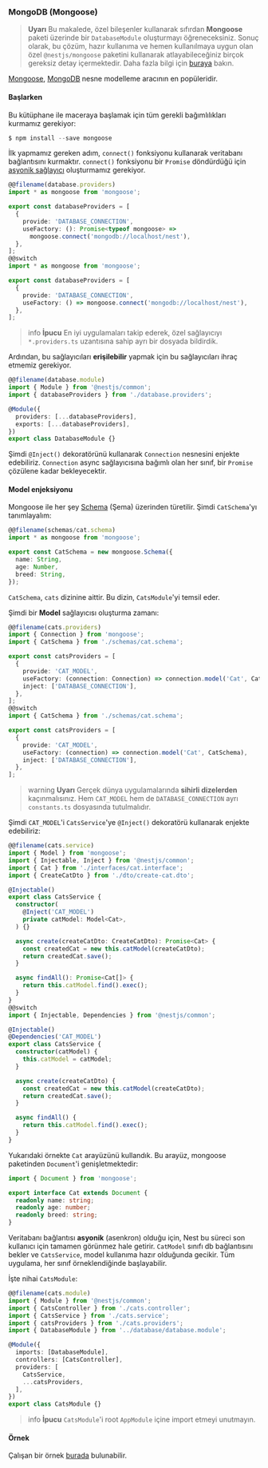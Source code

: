 ### MongoDB (Mongoose)

> **Uyarı** Bu makalede, özel bileşenler kullanarak sıfırdan **Mongoose** paketi üzerinde bir `DatabaseModule` oluşturmayı öğreneceksiniz. Sonuç olarak, bu çözüm, hazır kullanıma ve hemen kullanılmaya uygun olan özel `@nestjs/mongoose` paketini kullanarak atlayabileceğiniz birçok gereksiz detay içermektedir. Daha fazla bilgi için [buraya](/docs/techniques/mongodb) bakın.

[Mongoose](https://mongoosejs.com), [MongoDB](https://www.mongodb.org/) nesne modelleme aracının en popüleridir.

#### Başlarken

Bu kütüphane ile maceraya başlamak için tüm gerekli bağımlılıkları kurmamız gerekiyor:

```typescript
$ npm install --save mongoose
```

İlk yapmamız gereken adım, `connect()` fonksiyonu kullanarak veritabanı bağlantısını kurmaktır. `connect()` fonksiyonu bir `Promise` döndürdüğü için [asyonik sağlayıcı](/docs/fundamentals/async-components) oluşturmamız gerekiyor.

```typescript
@@filename(database.providers)
import * as mongoose from 'mongoose';

export const databaseProviders = [
  {
    provide: 'DATABASE_CONNECTION',
    useFactory: (): Promise<typeof mongoose> =>
      mongoose.connect('mongodb://localhost/nest'),
  },
];
@@switch
import * as mongoose from 'mongoose';

export const databaseProviders = [
  {
    provide: 'DATABASE_CONNECTION',
    useFactory: () => mongoose.connect('mongodb://localhost/nest'),
  },
];
```

> info **İpucu** En iyi uygulamaları takip ederek, özel sağlayıcıyı `*.providers.ts` uzantısına sahip ayrı bir dosyada bildirdik.

Ardından, bu sağlayıcıları **erişilebilir** yapmak için bu sağlayıcıları ihraç etmemiz gerekiyor.

```typescript
@@filename(database.module)
import { Module } from '@nestjs/common';
import { databaseProviders } from './database.providers';

@Module({
  providers: [...databaseProviders],
  exports: [...databaseProviders],
})
export class DatabaseModule {}
```

Şimdi `@Inject()` dekoratörünü kullanarak `Connection` nesnesini enjekte edebiliriz. `Connection` async sağlayıcısına bağımlı olan her sınıf, bir `Promise` çözülene kadar bekleyecektir.

#### Model enjeksiyonu

Mongoose ile her şey [Schema](https://mongoosejs.com/docs/guide.html) (Şema) üzerinden türetilir. Şimdi `CatSchema`'yı tanımlayalım:

```typescript
@@filename(schemas/cat.schema)
import * as mongoose from 'mongoose';

export const CatSchema = new mongoose.Schema({
  name: String,
  age: Number,
  breed: String,
});
```

`CatSchema`, `cats` dizinine aittir. Bu dizin, `CatsModule`'yi temsil eder.

Şimdi bir **Model** sağlayıcısı oluşturma zamanı:

```typescript
@@filename(cats.providers)
import { Connection } from 'mongoose';
import { CatSchema } from './schemas/cat.schema';

export const catsProviders = [
  {
    provide: 'CAT_MODEL',
    useFactory: (connection: Connection) => connection.model('Cat', CatSchema),
    inject: ['DATABASE_CONNECTION'],
  },
];
@@switch
import { CatSchema } from './schemas/cat.schema';

export const catsProviders = [
  {
    provide: 'CAT_MODEL',
    useFactory: (connection) => connection.model('Cat', CatSchema),
    inject: ['DATABASE_CONNECTION'],
  },
];
```

> warning **Uyarı** Gerçek dünya uygulamalarında **sihirli dizelerden** kaçınmalısınız. Hem `CAT_MODEL` hem de `DATABASE_CONNECTION` ayrı `constants.ts` dosyasında tutulmalıdır.

Şimdi `CAT_MODEL`'i `CatsService`'ye `@Inject()` dekoratörü kullanarak enjekte edebiliriz:

```typescript
@@filename(cats.service)
import { Model } from 'mongoose';
import { Injectable, Inject } from '@nestjs/common';
import { Cat } from './interfaces/cat.interface';
import { CreateCatDto } from './dto/create-cat.dto';

@Injectable()
export class CatsService {
  constructor(
    @Inject('CAT_MODEL')
    private catModel: Model<Cat>,
  ) {}

  async create(createCatDto: CreateCatDto): Promise<Cat> {
    const createdCat = new this.catModel(createCatDto);
    return createdCat.save();
  }

  async findAll(): Promise<Cat[]> {
    return this.catModel.find().exec();
  }
}
@@switch
import { Injectable, Dependencies } from '@nestjs/common';

@Injectable()
@Dependencies('CAT_MODEL')
export class CatsService {
  constructor(catModel) {
    this.catModel = catModel;
  }

  async create(createCatDto) {
    const createdCat = new this.catModel(createCatDto);
    return createdCat.save();
  }

  async findAll() {
    return this.catModel.find().exec();
  }
}
```

Yukarıdaki örnekte `Cat` arayüzünü kullandık. Bu arayüz, mongoose paketinden `Document`'i genişletmektedir:

```typescript
import { Document } from 'mongoose';

export interface Cat extends Document {
  readonly name: string;
  readonly age: number;
  readonly breed: string;
}
```

Veritabanı bağlantısı **asyonik** (asenkron) olduğu için, Nest bu süreci son kullanıcı için tamamen görünmez hale getirir. `CatModel` sınıfı db bağlantısını bekler ve `CatsService`, model kullanıma hazır olduğunda gecikir. Tüm uygulama, her sınıf örneklendiğinde başlayabilir.

İşte nihai `CatsModule`:

```typescript
@@filename(cats.module)
import { Module } from '@nestjs/common';
import { CatsController } from './cats.controller';
import { CatsService } from './cats.service';
import { catsProviders } from './cats.providers';
import { DatabaseModule } from '../database/database.module';

@Module({
  imports: [DatabaseModule],
  controllers: [CatsController],
  providers: [
    CatsService,
    ...catsProviders,
  ],
})
export class CatsModule {}
```

> info **İpucu** `CatsModule`'i root `AppModule` içine import etmeyi unutmayın.

#### Örnek

Çalışan bir örnek [burada](https://github.com/nestjs/nest/tree/master/sample/14-mongoose-base) bulunabilir.